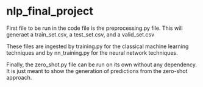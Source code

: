 # nlp_final_project

First file to be run in the code file is the preprocessing.py file. This will generaet a train_set.csv, a test_set.csv, and a valid_set.csv

These files are ingested by training.py for the classical machine learning techniques and by nn_training.py for the neural network techniques.

Finally, the zero_shot.py file can be run on its own without any dependency. It is just meant to show the generation of predictions from the zero-shot approach. 
